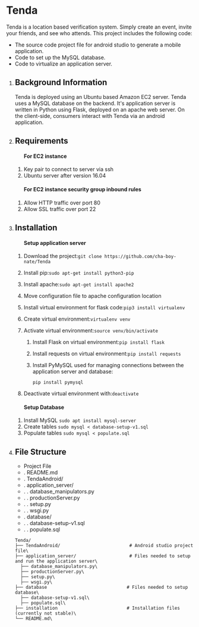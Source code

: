 # Tenda
Tenda is a location based verification system. Simply create an event, invite your friends, and see who attends. This project includes the following code: 
<ul>
 <li>The source code project file for android studio to generate a mobile application.</li>
 <li>Code to set up the MySQL database.</li>
 <li>Code to virtualize an application server.</li>
</ul>
<ol>
 
 <li> 
  <h2>Background Information</h2>
  <p>Tenda is deployed using an Ubuntu based Amazon EC2 server. Tenda uses a MySQL database on the backend. It's application   server is written in Python using Flask, deployed on an apache web server. On the client-side, consumers interact with Tenda via an android application.</p> 
 </li> 
 
 <li>
  <h2>Requirements</h2>
 <ol>
  <h4>For EC2 instance</h4>
  <li>Key pair to connect to server via ssh</li>
  <li>Ubuntu server after version 16.04</li>
 </ol>

 <ol>
  <h4>For EC2 instance security group inbound rules</h4>
  <li>Allow HTTP traffic over port 80</li>
  <li>Allow SSL traffic over port 22</li>
 </ol>
 
 
 </li>
 
  <li>
   <h2>Installation</h2>
  <ol>
   <h4>Setup application server</h4>
   
   <li><p>Download the project:<code>git clone https://github.com/cha-boy-nate/Tenda</code></p></li>
   <li><p>Install pip:<code>sudo apt-get install python3-pip</code></p></li>
   <li><p>Install apache:<code>sudo apt-get install apache2</code></p></li>
   <li><p>Move configuration file to apache configuration location<code></code></p></li>
   
   <li><p>Install virtual environment for flask code:<code>pip3 install virtualenv</code></p></li>
   <li><p>Create virtual environment:<code>virtualenv venv</code></p></li>
   <li><p>Activate virtual environment:<code>source venv/bin/activate</code></li>
   <ol>
   <li><p>Install Flask on virtual environment:<code>pip install flask</code></p></li>
   <li><p>Install requests on virtual environment:<code>pip install requests</code></p></li>
   <li><p>Install PyMySQL used for managing connections between the application server and database:<p><code>pip install pymysql</code></p></li>
   </ol>
   <li><p>Deactivate virtual environment with:<code>deactivate</code></p></li>
  
   </ol> 
   
   
   <ol>
   <h4>Setup Database</h4>
   <li>Install MySQL <code>sudo apt install mysql-server</code></li> 
   <li>Create tables <code>sudo mysql < database-setup-v1.sql</code></li> 
   <li>Populate tables <code>sudo mysql < populate.sql</code></li> 
   </ol>
  
 </li>
 

  
 <li>
  <h2>File Structure</h2>
 <ul>
  <li>Project File</li>
  <li> . README.md</li>
  <li> . TendaAndroid/</li>
  <li> . application_server/</li>
  <li> . . database_manipulators.py</li>
  <li> . . productionServer.py</li>
  <li> . . setup.py</li>
  <li> . . wsgi.py</li>
  <li> . database/</li>
  <li> . . database-setup-v1.sql</li>
  <li> . . populate.sql</li>
 </ul>
 <code>
Tenda/
├── TendaAndroid/                          # Android studio project file\
├── application_server/                    # Files needed to setup and run the application server\
  ├── database_manipulators.py\
  ├── productionServer.py\
  ├── setup.py\
  ├── wsgi.py\
├── database                              # Files needed to setup database\
  ├── database-setup-v1.sql\
  ├── populate.sql\
├── installation                          # Installation files (currently not stable)\
└── README.md\

</code>
 
 
 
 
 </li>
</ol>
